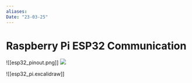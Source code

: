 ```yaml
---
aliases: 
Date: "23-03-25"
---
```

# Raspberry Pi ESP32 Communication

![[esp32_pinout.png]]
![](https://cdn.sparkfun.com/assets/learn_tutorials/1/5/9/5/GPIO.png)

![[esp32_pi.excalidraw]]
